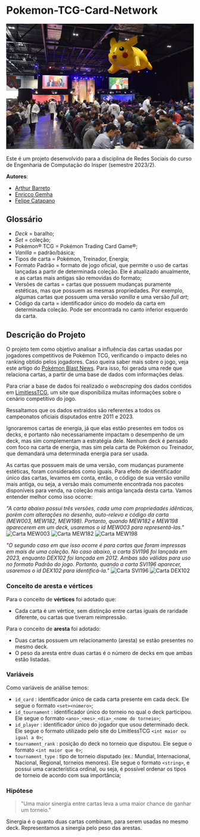 # Pokemon-TCG-Card-Network

![Pokémon TCG](wallpaper.jpg)

Este é um projeto desenvolvido para a disciplina de Redes Sociais do curso de Engenharia de Computação do Insper (semestre 2023/2).

**Autores**:

- [Arthur Barreto](https://github.com/Arthur-Barreto)
- [Enricco Gemha](https://github.com/G3mha)
- [Felipe Catapano](https://github.com/MekhyW)

## Glossário

- *Deck* = baralho;
- *Set* = coleção;
- Pokémon® TCG = Pokémon Trading Card Game®;
- *Vanilla* = padrão/básica;
- Tipos de carta = Pokémon, Treinador, Energia;
- Formato Padrão = formato de jogo oficial, que permite o uso de cartas lançadas a partir de determinada coleção. Ele é atualizado anualmente, e as cartas mais antigas são removidas do formato;
- Versões de cartas = cartas que possuem mudanças puramente estéticas, mas que possuem as mesmas propriedades. Por exemplo, algumas cartas que possuem uma versão *vanilla* e uma versão *full art*;
- Código da carta = identificador único do modelo da carta em determinada coleção. Pode ser encontrada no canto inferior esquerdo da carta.

## Descrição do Projeto

O projeto tem como objetivo analisar a influência das cartas usadas por jogadores competitivos de Pokémon TCG, verificando o impacto deles no ranking obtido pelos jogadores. Caso queira saber mais sobre o jogo, veja este artigo do [Pokémon Blast News](https://www.poke-blast-news.net/2010/09/o-que-e-tcg.html). Para isso, foi gerada uma rede que relaciona cartas, a partir de uma base de dados com informações delas.

Para criar a base de dados foi realizado o *webscraping* dos dados contidos em [LimitlessTCG](https://limitlesstcg.com/), um site que disponibiliza muitas informações sobre o cenário competitivo do jogo.

Ressaltamos que os dados extraídos são referentes a todos os campeonatos oficiais disputados entre 2011 e 2023.

Ignoraremos cartas de energia, já que elas estão presentes em todos os decks, e portanto não necessariamente impactam o desempenho de um deck, mas sim complementam a estratégia dele. Nenhum deck é pensado com foco na carta de energia, mas sim pela carta de Pokémon ou Treinador, que demandará uma determinada energia para ser usada.

As cartas que possuem mais de uma versão, com mudanças puramente estéticas, foram considerados como iguais. Para efeito de identificador único das cartas, levamos em conta, então, o código de sua versão *vanilla* mais antiga, ou seja, a versão mais comumente encontrada nos pacotes disponíveis para venda, na coleção mais antiga lançada desta carta. Vamos entender melhor como isso ocorre:

*"A carta abaixo possui três versões, cada uma com propriedades idênticas, porém com alterações no desenho, auto-relevo e código da carta (MEW003, MEW182, MEW198). Portanto, quando MEW182 e MEW198 aparecerem em um deck, usaremos o id MEW003 para representá-las."*
![Carta MEW003](https://limitlesstcg.nyc3.digitaloceanspaces.com/tpci/MEW/MEW_003_R_EN_LG.png)
![Carta MEW182](https://limitlesstcg.nyc3.digitaloceanspaces.com/tpci/MEW/MEW_182_R_EN_LG.png)
![Carta MEW198](https://limitlesstcg.nyc3.digitaloceanspaces.com/tpci/MEW/MEW_198_R_EN_LG.png)

*"O segundo caso em que isso ocorre é para cartas que foram impressas em mais de uma coleção. No caso abaixo, a carta SVI196 foi lançada em 2023, enquanto DEX102 foi lançada em 2012. Ambas são válidas para uso no formato Padrão do jogo. Portanto, quando a carta SVI196 aparecer, usaremos o id DEX102 para identificá-la."*
![Carta SVI196](https://limitlesstcg.nyc3.digitaloceanspaces.com/tpci/SVI/SVI_196_R_EN_LG.png)
![Carta DEX102](https://limitlesstcg.nyc3.digitaloceanspaces.com/tpci/DEX/DEX_102_R_EN_LG.png)

### Conceito de aresta e vértices

Para o conceito de **vértices** foi adotado que:

- Cada carta é um vértice, sem distinção entre cartas iguais de raridade diferente, ou cartas que tiveram reimpressão.

Para o conceito de **aresta** foi adotado:

- Duas cartas possuem um relacionamento (aresta) se estão presentes no mesmo deck.
- O peso da aresta entre duas cartas é o número de decks em que ambas estão listadas.

### Variáveis

Como variáveis de análise temos:

- `id_card` : identificador único de cada carta presente em cada deck. Ele segue o formato `<set><número>`;
- `id_tournament` : identificador único do torneio no qual o deck participou. Ele segue o formato `<ano>_<mes>_<dia>_<nome do torneio>`;
- `id_player` : identificador único do jogador que usou determinado deck. Ele segue o formato utilizado pelo site do LimitlessTCG `<int maior ou igual a 0>`;
- `tournament_rank` : posição do deck no torneio que disputou. Ele segue o formato `<int maior que 0>`;
- `tournament_type` : tipo de torneio disputado (ex.: Mundial, Internacional, Nacional, Regional, torneios menores). Ele segue o formato `<string>`, e possui uma característica ordinal, ou seja, é possível ordenar os tipos de torneio de acordo com sua importância;

### Hipótese

> "Uma maior sinergia entre cartas leva a uma maior chance de ganhar um torneio."

Sinergia é o quanto duas cartas combinam, para serem usadas no mesmo deck. Representamos a sinergia pelo peso das arestas.
